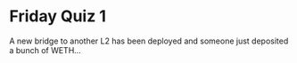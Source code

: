# Friday Quiz 1

A new bridge to another L2 has been deployed and someone just deposited a bunch of WETH...
